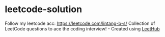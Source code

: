 # leetcode-solution
Follow my leetcode acc: https://leetcode.com/lintang-b-s/
Collection of LeetCode questions to ace the coding interview! - Created using [LeetHub](https://github.com/QasimWani/LeetHub)
